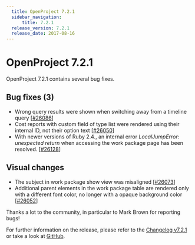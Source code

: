 ```yaml
---
  title: OpenProject 7.2.1
  sidebar_navigation:
      title: 7.2.1
  release_version: 7.2.1
  release_date: 2017-08-16
---
```


# OpenProject 7.2.1

OpenProject 7.2.1 contains several bug fixes.

## Bug fixes (3)

  - Wrong query results were shown when switching away from a timeline
    query
    \[[#26086](https://community.openproject.org/wp/26086)\]
  - Cost reports with custom field of type list were rendered using
    their internal ID, not their option text
    \[[#26050](https://community.openproject.org/wp/26050)\]
  - With newer versions of Ruby 2.4., an internal error *LocalJumpError:
    unexpected return* when accessing the work package page has been
    resolved. \[[#26128](https://community.openproject.org/wp/26128)\]

## Visual changes

  - The subject in work package show view was misaligned
    \[[#26073](https://community.openproject.org/wp/26073)\]
  - Additional parent elements in the work package table are rendered
    only with a different font color, no longer with a opaque background
    color
    \[[#26052](https://community.openproject.org/wp/26052)\]

Thanks a lot to the community, in particular to Mark Brown for reporting
bugs!

For further information on the release, please refer to the [Changelog
v7.2.1](https://community.openproject.org/versions/843) 
or take a look at
[GitHub](https://github.com/opf/openproject/tree/v7.2.1).


